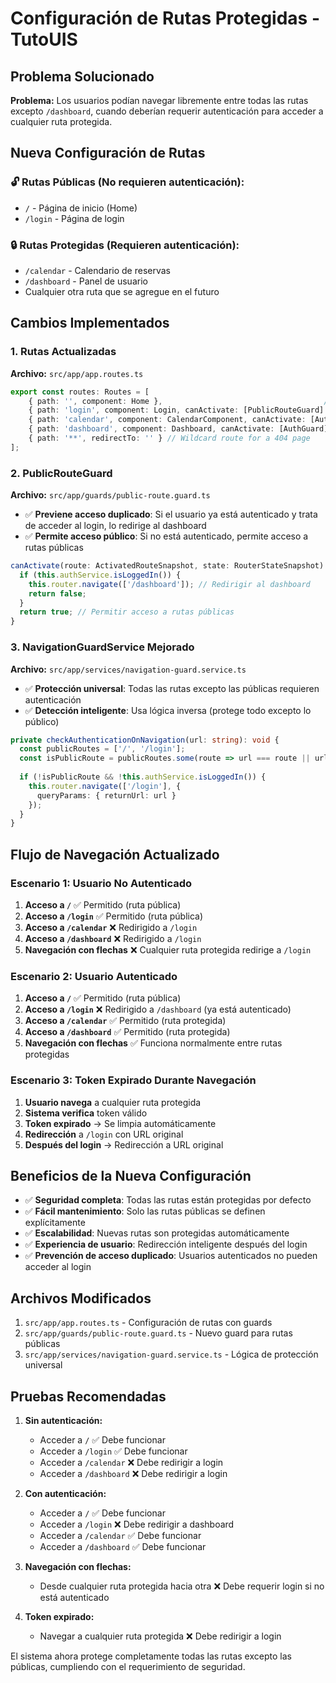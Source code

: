 # Configuración de Rutas Protegidas - TutoUIS

## Problema Solucionado

**Problema:** Los usuarios podían navegar libremente entre todas las rutas excepto `/dashboard`, cuando deberían requerir autenticación para acceder a cualquier ruta protegida.

## Nueva Configuración de Rutas

### 🔓 **Rutas Públicas (No requieren autenticación):**
- `/` - Página de inicio (Home)
- `/login` - Página de login

### 🔒 **Rutas Protegidas (Requieren autenticación):**
- `/calendar` - Calendario de reservas
- `/dashboard` - Panel de usuario
- Cualquier otra ruta que se agregue en el futuro

## Cambios Implementados

### 1. **Rutas Actualizadas**

**Archivo:** `src/app/app.routes.ts`

```typescript
export const routes: Routes = [
    { path: '', component: Home },                                    // Pública
    { path: 'login', component: Login, canActivate: [PublicRouteGuard] }, // Pública con guard
    { path: 'calendar', component: CalendarComponent, canActivate: [AuthGuard] }, // Protegida
    { path: 'dashboard', component: Dashboard, canActivate: [AuthGuard] },         // Protegida
    { path: '**', redirectTo: '' } // Wildcard route for a 404 page
];
```

### 2. **PublicRouteGuard**

**Archivo:** `src/app/guards/public-route.guard.ts`

- ✅ **Previene acceso duplicado**: Si el usuario ya está autenticado y trata de acceder al login, lo redirige al dashboard
- ✅ **Permite acceso público**: Si no está autenticado, permite acceso a rutas públicas

```typescript
canActivate(route: ActivatedRouteSnapshot, state: RouterStateSnapshot): boolean {
  if (this.authService.isLoggedIn()) {
    this.router.navigate(['/dashboard']); // Redirigir al dashboard
    return false;
  }
  return true; // Permitir acceso a rutas públicas
}
```

### 3. **NavigationGuardService Mejorado**

**Archivo:** `src/app/services/navigation-guard.service.ts`

- ✅ **Protección universal**: Todas las rutas excepto las públicas requieren autenticación
- ✅ **Detección inteligente**: Usa lógica inversa (protege todo excepto lo público)

```typescript
private checkAuthenticationOnNavigation(url: string): void {
  const publicRoutes = ['/', '/login'];
  const isPublicRoute = publicRoutes.some(route => url === route || url.startsWith(route + '/'));
  
  if (!isPublicRoute && !this.authService.isLoggedIn()) {
    this.router.navigate(['/login'], { 
      queryParams: { returnUrl: url } 
    });
  }
}
```

## Flujo de Navegación Actualizado

### Escenario 1: Usuario No Autenticado
1. **Acceso a `/`** ✅ Permitido (ruta pública)
2. **Acceso a `/login`** ✅ Permitido (ruta pública)
3. **Acceso a `/calendar`** ❌ Redirigido a `/login`
4. **Acceso a `/dashboard`** ❌ Redirigido a `/login`
5. **Navegación con flechas** ❌ Cualquier ruta protegida redirige a `/login`

### Escenario 2: Usuario Autenticado
1. **Acceso a `/`** ✅ Permitido (ruta pública)
2. **Acceso a `/login`** ❌ Redirigido a `/dashboard` (ya está autenticado)
3. **Acceso a `/calendar`** ✅ Permitido (ruta protegida)
4. **Acceso a `/dashboard`** ✅ Permitido (ruta protegida)
5. **Navegación con flechas** ✅ Funciona normalmente entre rutas protegidas

### Escenario 3: Token Expirado Durante Navegación
1. **Usuario navega** a cualquier ruta protegida
2. **Sistema verifica** token válido
3. **Token expirado** → Se limpia automáticamente
4. **Redirección** a `/login` con URL original
5. **Después del login** → Redirección a URL original

## Beneficios de la Nueva Configuración

- ✅ **Seguridad completa**: Todas las rutas están protegidas por defecto
- ✅ **Fácil mantenimiento**: Solo las rutas públicas se definen explícitamente
- ✅ **Escalabilidad**: Nuevas rutas son protegidas automáticamente
- ✅ **Experiencia de usuario**: Redirección inteligente después del login
- ✅ **Prevención de acceso duplicado**: Usuarios autenticados no pueden acceder al login

## Archivos Modificados

1. `src/app/app.routes.ts` - Configuración de rutas con guards
2. `src/app/guards/public-route.guard.ts` - Nuevo guard para rutas públicas
3. `src/app/services/navigation-guard.service.ts` - Lógica de protección universal

## Pruebas Recomendadas

1. **Sin autenticación:**
   - Acceder a `/` ✅ Debe funcionar
   - Acceder a `/login` ✅ Debe funcionar
   - Acceder a `/calendar` ❌ Debe redirigir a login
   - Acceder a `/dashboard` ❌ Debe redirigir a login

2. **Con autenticación:**
   - Acceder a `/` ✅ Debe funcionar
   - Acceder a `/login` ❌ Debe redirigir a dashboard
   - Acceder a `/calendar` ✅ Debe funcionar
   - Acceder a `/dashboard` ✅ Debe funcionar

3. **Navegación con flechas:**
   - Desde cualquier ruta protegida hacia otra ❌ Debe requerir login si no está autenticado

4. **Token expirado:**
   - Navegar a cualquier ruta protegida ❌ Debe redirigir a login

El sistema ahora protege completamente todas las rutas excepto las públicas, cumpliendo con el requerimiento de seguridad.
